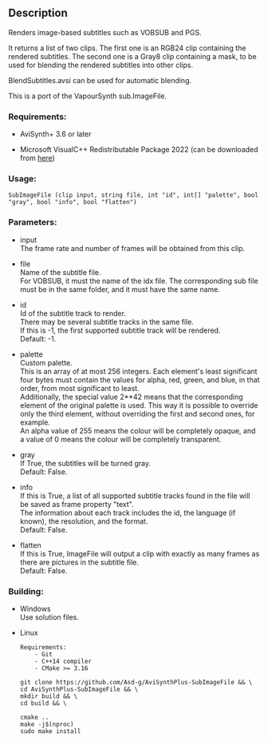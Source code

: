 ## Description

Renders image-based subtitles such as VOBSUB and PGS.

It returns a list of two clips. The first one is an RGB24 clip containing the rendered subtitles. The second one is a Gray8 clip containing a mask, to be used for blending the rendered subtitles into other clips.

BlendSubtitles.avsi can be used for automatic blending.

This is a port of the VapourSynth sub.ImageFile.

### Requirements:

- AviSynth+ 3.6 or later

- Microsoft VisualC++ Redistributable Package 2022 (can be downloaded from [here](https://github.com/abbodi1406/vcredist/releases))

### Usage:

```
SubImageFile (clip input, string file, int "id", int[] "palette", bool "gray", bool "info", bool "flatten")
```

### Parameters:

- input\
    The frame rate and number of frames will be obtained from this clip.
        
- file\
    Name of the subtitle file.\
    For VOBSUB, it must the name of the idx file. The corresponding sub file must be in the same folder, and it must have the same name.
    
- id\
    Id of the subtitle track to render.\
    There may be several subtitle tracks in the same file.\
    If this is -1, the first supported subtitle track will be rendered.\
    Default: -1.
    
- palette\
    Custom palette.\
    This is an array of at most 256 integers. Each element's least significant four bytes must contain the values for alpha, red, green, and blue, in that order, from most significant to least.\
    Additionally, the special value 2**42 means that the corresponding element of the original palette is used. This way it is possible to override only the third element, without overriding the first and second ones, for example.\
    An alpha value of 255 means the colour will be completely opaque, and a value of 0 means the colour will be completely transparent.
    
- gray\
    If True, the subtitles will be turned gray.\
    Default: False.
    
- info\
    If this is True, a list of all supported subtitle tracks found in the file will be saved as frame property "text".\
    The information about each track includes the id, the language (if known), the resolution, and the format.\
    Default: False.
    
- flatten\
    If this is True, ImageFile will output a clip with exactly as many frames as there are pictures in the subtitle file.\
    Default: False. 

### Building:

- Windows\
    Use solution files.

- Linux
    ```
    Requirements:
        - Git
        - C++14 compiler
        - CMake >= 3.16
    ```
    ```
    git clone https://github.com/Asd-g/AviSynthPlus-SubImageFile && \
    cd AviSynthPlus-SubImageFile && \
    mkdir build && \
    cd build && \
    
    cmake ..
    make -j$(nproc)
    sudo make install
    ```
